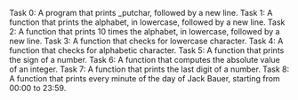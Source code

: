 Task 0: A program that prints _putchar, followed by a new line.
Task 1: A function that prints the alphabet, in lowercase, followed by a new line.
Task 2: A function that prints 10 times the alphabet, in lowercase, followed by a new line.
Task 3: A function that checks for lowercase character.
Task 4: A function that checks for alphabetic character.
Task 5: A function that prints the sign of a number.
Task 6: A function that computes the absolute value of an integer.
Task 7: A function that prints the last digit of a number.
Task 8: A function that prints every minute of the day of Jack Bauer, starting from 00:00 to 23:59.
